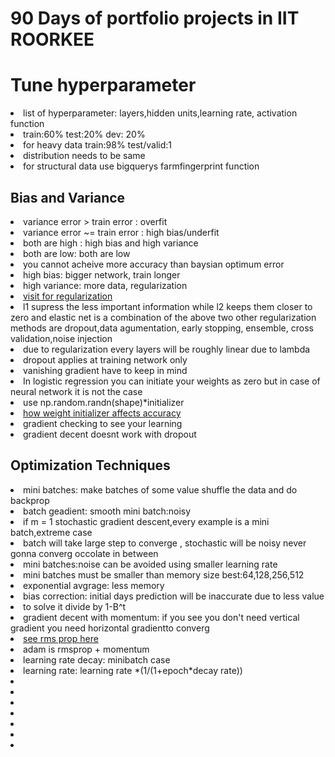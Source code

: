 <h1>90 Days of portfolio projects in IIT ROORKEE</h1>
<h1>Tune hyperparameter</h1>
<li>list of hyperparameter: layers,hidden units,learning rate, activation function</li>
<li>train:60% test:20% dev: 20%</li>
<li>for heavy data train:98% test/valid:1</li>
<li>distribution needs to be same </li>
<li>for structural data use bigquerys farmfingerprint function</li>
<h2>Bias and Variance</h2>
<li>variance error > train error : overfit</li>
<li>variance error ~= train error : high bias/underfit</li>
<li>both are high : high bias and high variance</li>
<li>both are low: both are low</li>
<li>you cannot acheive more accuracy than baysian optimum error </li>
<li>high bias: bigger network, train longer</li>
<li>high variance: more data, regularization</li>
<li><a href="https://ml-cheatsheet.readthedocs.io/en/latest/regularization.html">visit for regularization</a></li>
<li>l1 supress the less important information while l2 keeps them closer to zero and elastic net is a combination of the above two other regularization methods are dropout,data agumentation, early stopping, ensemble, cross validation,noise injection</li>
<li>due to regularization every layers will be roughly linear due to lambda</li>
<li>dropout applies at training network only</li>
<li>vanishing gradient have to keep in mind</li>
<li>In logistic regression you can initiate your weights as zero but in case of neural network it is not the case</li>
<li>use np.random.randn(shape)*initializer</li>
<li><a href="https://www.wandb.com/articles/the-effects-of-weight-initialization-on-neural-nets#:~:text=Different%20weight%20initialization%20schemes&text=Weights%20initialized%20with%20values%20sampled,distribution%20with%20a%20careful%20tweak">how weight initializer affects accuracy</a></li>
<li>gradient checking to see your learning</li>
<li>gradient decent doesnt work with dropout</li>
<h2>Optimization Techniques</h2>
<li>mini batches: make batches of some value shuffle the data and do backprop</li>
<li>batch geadient: smooth mini batch:noisy </li>
<li>if m = 1 stochastic gradient descent,every example is a mini batch,extreme case</li>
<li>batch will take large step to converge , stochastic will be noisy never gonna converg occolate in between </li>
<li>mini batches:noise can  be avoided using smaller learning rate</li>
<li>mini batches must be smaller than memory size best:64,128,256,512</li>
<li>exponential avgrage: less memory </li>
<li>bias correction: initial days prediction will be inaccurate due to less value</li>
<li>to solve it divide by 1-B^t</li>
<li>gradient decent with momentum: if you see you don't need vertical gradient you need horizontal gradientto converg</li>
<li><a href="https://www.coursera.org/learn/deep-neural-network/lecture/BhJlm/rmsprop">see rms prop here</a></li>
<li>adam is rmsprop + momentum</li>
<li>learning rate decay: minibatch case</li>
<li>learning rate: learning rate *(1/(1+epoch*decay rate))</li>
<li></li>
<li></li>
<li></li>
<li></li>
<li></li>
<li></li>
<li></li>




















